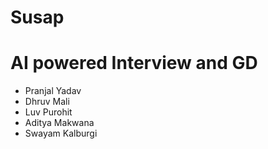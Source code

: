 # Susap
# AI powered Interview and GD 
- Pranjal Yadav
- Dhruv Mali
- Luv Purohit
- Aditya Makwana
- Swayam Kalburgi 
